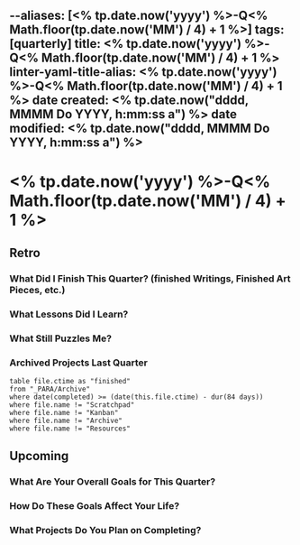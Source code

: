 --aliases: [<% tp.date.now('yyyy') %>-Q<% Math.floor(tp.date.now('MM') / 4) + 1 %>]
tags: [quarterly]
title: <% tp.date.now('yyyy') %>-Q<% Math.floor(tp.date.now('MM') / 4) + 1 %>
linter-yaml-title-alias: <% tp.date.now('yyyy') %>-Q<% Math.floor(tp.date.now('MM') / 4) + 1 %>
date created: <% tp.date.now("dddd, MMMM Do YYYY, h:mm:ss a") %>
date modified: <% tp.date.now("dddd, MMMM Do YYYY, h:mm:ss a") %>
---

# <% tp.date.now('yyyy') %>-Q<% Math.floor(tp.date.now('MM') / 4) + 1 %>

## Retro

### What Did I Finish This Quarter? (finished Writings, Finished Art Pieces, etc.)

### What Lessons Did I Learn?

### What Still Puzzles Me?

### Archived Projects Last Quarter

```dataview
table file.ctime as "finished"
from "_PARA/Archive"
where date(completed) >= (date(this.file.ctime) - dur(84 days))
where file.name != "Scratchpad"
where file.name != "Kanban"
where file.name != "Archive"
where file.name != "Resources"
```

## Upcoming

### What Are Your Overall Goals for This Quarter?

### How Do These Goals Affect Your Life?

### What Projects Do You Plan on Completing?